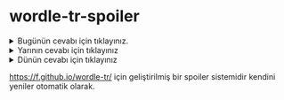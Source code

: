 # wordle-tr-spoiler

<details>
  <summary>Bugünün cevabı için tıklayınız.</summary>
  <br>
    <b> godoş </b>
</details>

<details>
  <summary>Yarının cevabı için tıklayınız</summary>
  <br>
   <b> çukur </b>
</details>

<details>
  <summary>Dünün cevabı için tıklayınız </summary>
  <br>
  <b> kramp </b>
</details>

https://f.github.io/wordle-tr/ için geliştirilmiş bir spoiler sistemidir kendini yeniler otomatik olarak.

